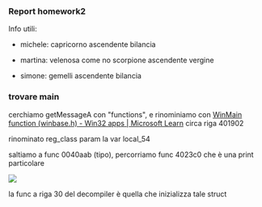 ### Report homework2

Info utili:

- michele: capricorno ascendente bilancia

- martina: velenosa come no scorpione ascendente vergine

- simone: gemelli ascendente bilancia

### trovare main

cerchiamo getMessageA con "functions", e rinominiamo con [WinMain function (winbase.h) - Win32 apps | Microsoft Learn](https://learn.microsoft.com/en-us/windows/win32/api/winbase/nf-winbase-winmain) circa riga 401902

rinominato reg_class param la var local_54

saltiamo a func 0040aab (tipo), percorriamo func 4023c0 che è una print particolare

![](/home/festinho/.var/app/com.github.marktext.marktext/config/marktext/images/2023-11-09-12-42-01-image.png)

la func a riga 30 del decompiler è quella che inizializza tale struct

